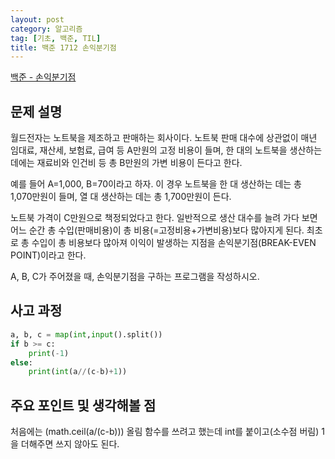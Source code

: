 ```yaml
---
layout: post
category: 알고리즘
tag: [기초, 백준, TIL]
title: 백준 1712 손익분기점
---
```


[백준 - 손익분기점](https://www.acmicpc.net/problem/1712) 

## 문제 설명

월드전자는 노트북을 제조하고 판매하는 회사이다. 노트북 판매 대수에 상관없이 매년 임대료, 재산세, 보험료, 급여 등 A만원의 고정 비용이 들며, 한 대의 노트북을 생산하는 데에는 재료비와 인건비 등 총 B만원의 가변 비용이 든다고 한다.

예를 들어 A=1,000, B=70이라고 하자. 이 경우 노트북을 한 대 생산하는 데는 총 1,070만원이 들며, 열 대 생산하는 데는 총 1,700만원이 든다.

노트북 가격이 C만원으로 책정되었다고 한다. 일반적으로 생산 대수를 늘려 가다 보면 어느 순간 총 수입(판매비용)이 총 비용(=고정비용+가변비용)보다 많아지게 된다. 최초로 총 수입이 총 비용보다 많아져 이익이 발생하는 지점을 손익분기점(BREAK-EVEN POINT)이라고 한다.

A, B, C가 주어졌을 때, 손익분기점을 구하는 프로그램을 작성하시오.

## 사고 과정

```python
a, b, c = map(int,input().split()) 
if b >= c:
    print(-1)        
else:
    print(int(a//(c-b)+1))
```

## 주요 포인트 및 생각해볼 점   

처음에는 (math.ceil(a/(c-b))) 올림 함수를 쓰려고 했는데 int를 붙이고(소수점 버림) 1을 더해주면 쓰지 않아도 된다.
